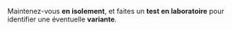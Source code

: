 Maintenez-vous **en isolement**, et faites un **test en laboratoire** pour identifier une éventuelle **variante**.